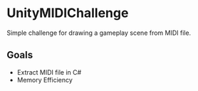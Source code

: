# UnityMIDIChallenge
Simple challenge for drawing a gameplay scene from MIDI file.

## Goals
- Extract MIDI file in C#
- Memory Efficiency

